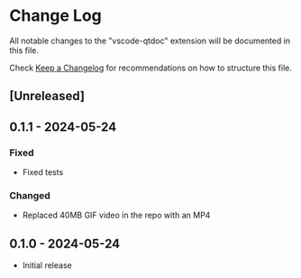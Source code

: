 # Change Log

All notable changes to the "vscode-qtdoc" extension will be documented in this file.

Check [Keep a Changelog](http://keepachangelog.com/) for recommendations on how to structure this file.

## [Unreleased]


## 0.1.1 - 2024-05-24

### Fixed

- Fixed tests

### Changed

- Replaced 40MB GIF video in the repo with an MP4

## 0.1.0 - 2024-05-24

- Initial release
